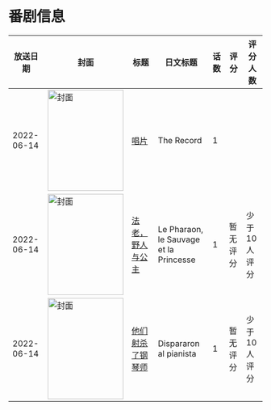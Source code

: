 # 番剧信息

|放送日期|封面|标题|日文标题|话数|评分|评分人数|
|---|---|---|---|---|---|---|
|2022-06-14|<img src="https://lain.bgm.tv/pic/cover/c/5f/24/388992_LTHDQ.jpg" alt="封面" style="width:150px;height:200px;object-fit:cover;">|[唱片](https://bangumi.tv/subject/388992)|The Record|1|||
|2022-06-14|<img src="https://lain.bgm.tv/pic/cover/c/03/1b/462524_1VfJ6.jpg" alt="封面" style="width:150px;height:200px;object-fit:cover;">|[法老，野人与公主](https://bangumi.tv/subject/462524)|Le Pharaon, le Sauvage et la Princesse|1|暂无评分|少于10人评分|
|2022-06-14|<img src="https://lain.bgm.tv/pic/cover/c/c2/3a/484188_hE40e.jpg" alt="封面" style="width:150px;height:200px;object-fit:cover;">|[他们射杀了钢琴师](https://bangumi.tv/subject/484188)|Dispararon al pianista|1|暂无评分|少于10人评分|

